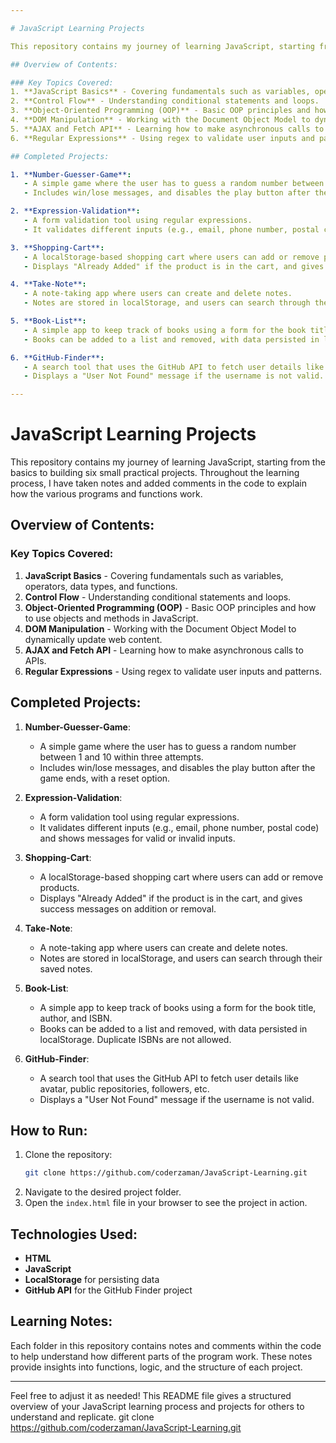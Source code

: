 ```yaml
---

# JavaScript Learning Projects

This repository contains my journey of learning JavaScript, starting from the basics to building six small practical projects. Throughout the learning process, I have taken notes and added comments in the code to explain how the various programs and functions work.

## Overview of Contents:

### Key Topics Covered:
1. **JavaScript Basics** - Covering fundamentals such as variables, operators, data types, and functions.
2. **Control Flow** - Understanding conditional statements and loops.
3. **Object-Oriented Programming (OOP)** - Basic OOP principles and how to use objects and methods in JavaScript.
4. **DOM Manipulation** - Working with the Document Object Model to dynamically update web content.
5. **AJAX and Fetch API** - Learning how to make asynchronous calls to APIs.
6. **Regular Expressions** - Using regex to validate user inputs and patterns.

## Completed Projects:

1. **Number-Guesser-Game**:
   - A simple game where the user has to guess a random number between 1 and 10 within three attempts.
   - Includes win/lose messages, and disables the play button after the game ends, with a reset option.

2. **Expression-Validation**:
   - A form validation tool using regular expressions.
   - It validates different inputs (e.g., email, phone number, postal code) and shows messages for valid or invalid inputs.

3. **Shopping-Cart**:
   - A localStorage-based shopping cart where users can add or remove products.
   - Displays "Already Added" if the product is in the cart, and gives success messages on addition or removal.

4. **Take-Note**:
   - A note-taking app where users can create and delete notes.
   - Notes are stored in localStorage, and users can search through their saved notes.

5. **Book-List**:
   - A simple app to keep track of books using a form for the book title, author, and ISBN.
   - Books can be added to a list and removed, with data persisted in localStorage. Duplicate ISBNs are not allowed.

6. **GitHub-Finder**:
   - A search tool that uses the GitHub API to fetch user details like avatar, public repositories, followers, etc.
   - Displays a "User Not Found" message if the username is not valid.

---
```


# JavaScript Learning Projects

This repository contains my journey of learning JavaScript, starting from the basics to building six small practical projects. Throughout the learning process, I have taken notes and added comments in the code to explain how the various programs and functions work.

## Overview of Contents:

### Key Topics Covered:
1. **JavaScript Basics** - Covering fundamentals such as variables, operators, data types, and functions.
2. **Control Flow** - Understanding conditional statements and loops.
3. **Object-Oriented Programming (OOP)** - Basic OOP principles and how to use objects and methods in JavaScript.
4. **DOM Manipulation** - Working with the Document Object Model to dynamically update web content.
5. **AJAX and Fetch API** - Learning how to make asynchronous calls to APIs.
6. **Regular Expressions** - Using regex to validate user inputs and patterns.

## Completed Projects:

1. **Number-Guesser-Game**:
   - A simple game where the user has to guess a random number between 1 and 10 within three attempts.
   - Includes win/lose messages, and disables the play button after the game ends, with a reset option.

2. **Expression-Validation**:
   - A form validation tool using regular expressions.
   - It validates different inputs (e.g., email, phone number, postal code) and shows messages for valid or invalid inputs.

3. **Shopping-Cart**:
   - A localStorage-based shopping cart where users can add or remove products.
   - Displays "Already Added" if the product is in the cart, and gives success messages on addition or removal.

4. **Take-Note**:
   - A note-taking app where users can create and delete notes.
   - Notes are stored in localStorage, and users can search through their saved notes.

5. **Book-List**:
   - A simple app to keep track of books using a form for the book title, author, and ISBN.
   - Books can be added to a list and removed, with data persisted in localStorage. Duplicate ISBNs are not allowed.

6. **GitHub-Finder**:
   - A search tool that uses the GitHub API to fetch user details like avatar, public repositories, followers, etc.
   - Displays a "User Not Found" message if the username is not valid.

## How to Run:

1. Clone the repository:
   ```bash
   git clone https://github.com/coderzaman/JavaScript-Learning.git
   ```
2. Navigate to the desired project folder.
3. Open the `index.html` file in your browser to see the project in action.

## Technologies Used:
- **HTML**
- **JavaScript**
- **LocalStorage** for persisting data
- **GitHub API** for the GitHub Finder project

## Learning Notes:
Each folder in this repository contains notes and comments within the code to help understand how different parts of the program work. These notes provide insights into functions, logic, and the structure of each project.

---

Feel free to adjust it as needed! This README file gives a structured overview of your JavaScript learning process and projects for others to understand and replicate.
   git clone https://github.com/coderzaman/JavaScript-Learning.git
   
